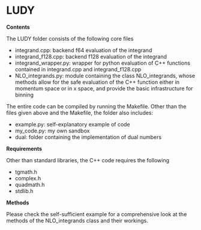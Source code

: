 # LUDY

**Contents**

  The LUDY folder consists of the following core files
  - integrand.cpp: backend f64 evaluation of the integrand
  - integrand_f128.cpp: backend f128 evaluation of the integrand
  - integrand_wrapper.py: wrapper for python evaluation of C++ functions contained in integrand.cpp and integrand_f128.cpp
  - NLO_integrands.py: module containing the class NLO_integrands, whose methods allow for the safe evaluation of the C++ function either in momentum space or in x space, and provide the basic infrastructure for binning

  The entire code can be compiled by running the Makefile. Other than the files given above and the Makefile, the folder also includes:
  - example.py: self-explanatory example of code
  - my_code.py: my own sandbox
  - dual: folder containing the implementation of dual numbers

**Requirements**

Other than standard libraries, the C++ code requires the following
- tgmath.h
- complex.h
- quadmath.h
- stdlib.h

**Methods**

Please check the self-sufficient example for a comprehensive look at the methods of the NLO_integrands class and their workings.

